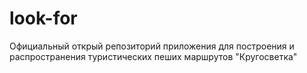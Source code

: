 # look-for
Официальный открый репозиторий приложения для построения и распространения туристических пеших маршрутов "Кругосветка"
